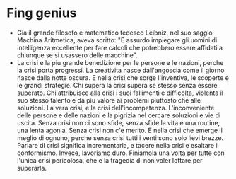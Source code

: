 # Fing genius
- Gia il grande filosofo e matematico tedesco Leibniz, nel suo saggio Machina Aritmetica, aveva scritto: "E assurdo impiegare gli uomini di intelligenza eccellente per fare calcoli che potrebbero essere affidati a chiunque se si usassero delle macchine".
- La crisi e la piu grande benedizione per le persone e le nazioni, perche la crisi porta progressi. La creativita nasce dall'angoscia come il giorno nasce dalla notte oscura. E nella crisi che sorge l'inventiva, le scoperte e le grandi strategie. Chi supera la crisi supera se stesso senza essere superato. Chi attribuisce alla crisi i suoi fallimenti e difficolta, violenta il suo stesso talento e da piu valore ai problemi piuttosto che alle soluzioni. La vera crisi, e la crisi dell'incompetenza. L'inconveniente delle persone e delle nazioni e la pigrizia nel cercare soluzioni e vie di uscita. Senza crisi non ci sono sfide, senza sfide la vita e una routine, una lenta agonia. Senza crisi non c'e merito. E nella crisi che emerge il meglio di ognuno, perche senza crisi tutti i venti sono solo lievi brezze. Parlare di crisi significa incrementarla, e tacere nella crisi e esaltare il conformismo. Invece, lavoriamo duro. Finiamola una volta per tutte con l'unica crisi pericolosa, che e la tragedia di non voler lottare per superarla.
